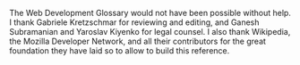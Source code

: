 The Web Development Glossary would not have been possible without help. I thank Gabriele Kretzschmar for reviewing and editing, and Ganesh Subramanian and Yaroslav Kiyenko for legal counsel. I also thank Wikipedia, the Mozilla Developer Network, and all their contributors for the great foundation they have laid so to allow to build this&nbsp;reference.